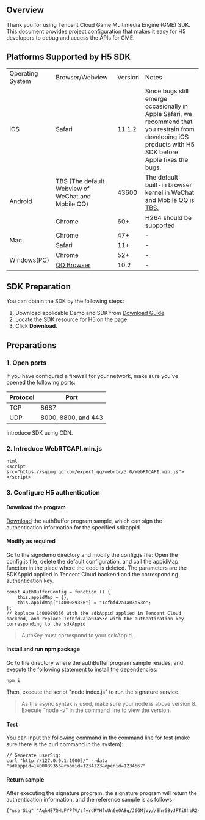 ## Overview

Thank you for using Tencent Cloud Game Multimedia Engine (GME) SDK. This document provides project configuration that makes it easy for H5 developers to debug and access the APIs for GME.

## Platforms Supported by H5 SDK
<table>
   <tr>
      <td>Operating System</td>
      <td>Browser/Webview</td>
      <td>Version</td>
      <td>Notes</td>
   </tr>
   <tr>
      <td>iOS</td>
      <td>Safari</td>
      <td>11.1.2</td>
      <td>Since bugs still emerge occasionally in Apple Safari, we recommend that you restrain from developing iOS products with H5 SDK before Apple fixes the bugs.</td>
   </tr>
   <tr>
      <td rowspan="2">Android</td>
      <td>TBS (The default Webview of WeChat and Mobile QQ)</td>
      <td>43600</td>
      <td>The default built-in browser kernel in WeChat and Mobile QQ is <a href="https://x5.tencent.com/">TBS.</a></td>
   </tr>
   <tr>
      <td>Chrome</td>
      <td>60+</td>
      <td>H264 should be supported</td>
   </tr>
   <tr>
      <td rowspan="2">Mac</td>
      <td>Chrome</td>
      <td>47+</td>
      <td>-</td>
   </tr>
   <tr>
      <td>Safari</td>
      <td>11+</td>
      <td>-</td>
   </tr>
   <tr>
      <td rowspan="2">Windows(PC)</td>
      <td>Chrome</td>
      <td>52+</td>
      <td>-</td>
   </tr>
   <tr>
      <td><a href="https://browser.qq.com/">QQ Browser</a></td>
      <td>10.2</td>
      <td>-</td>
   </tr>
</table>

## SDK Preparation
You can obtain the SDK by the following steps:
1. Download applicable Demo and SDK from [Download Guide](https://intl.cloud.tencent.com/document/product/607/18521).
2. Locate the SDK resource for H5 on the page.
3. Click **Download**.


## Preparations
### 1. Open ports
If you have configured a firewall for your network, make sure you've opened the following ports:

| Protocol | Port |
| ---- | ----------------- |
| TCP | 8687 |
| UDP | 8000, 8800, and 443 |

Introduce SDK using CDN.

### 2. Introduce WebRTCAPI.min.js

```
html
<script src="https://sqimg.qq.com/expert_qq/webrtc/3.0/WebRTCAPI.min.js"></script>
```

### 3. Configure H5 authentication
#### Download the program
[Download](https://main.qcloudimg.com/raw/b1d8e4d8e7321fd67250069d07bf2016.zip) the authBuffer program sample, which can sign the authentication information for the specified sdkappid.

#### Modify as required
Go to the signdemo directory and modify the config.js file: Open the config.js file, delete the default configuration, and call the appidMap function in the place where the code is deleted. The parameters are the SDKAppid applied in Tencent Cloud backend and the corresponding authentication key.

```
const AuthBufferConfig = function () {
    this.appidMap = {};
    this.appidMap["1400089356"] = "1cfbfd2a1a03a53e";
};
// Replace 1400089356 with the sdkAppid applied in Tencent Cloud backend, and replace 1cfbfd2a1a03a53e with the authentication key corresponding to the sdkAppid
```

> AuthKey must correspond to your sdkAppid.

#### Install and run npm package
Go to the directory where the authBuffer program sample resides, and execute the following statement to install the dependencies:

```
npm i
```

Then, execute the script "node index.js" to run the signature service.

> As the async syntax is used, make sure your node is above version 8. Execute "node -v" in the command line to view the version.


#### Test
You can input the following command in the command line for test (make sure there is the curl command in the system):

```
// Generate userSig:
curl "http://127.0.0.1:10005/" --data "sdkappid=1400089356&roomid=1234123&openid=1234567"
```

#### Return sample
After executing the signature program, the signature program will return the authentication information, and the reference sample is as follows:

```
{"userSig":"AqhHE7QHLFYPfV/zfyrdRYHfuUn6eOA8g/J6GMjVy//Shr5ByJPTi8hzR2KyXMvn","errorCode":0}
```

